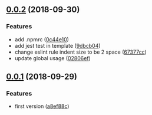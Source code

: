 <a name="0.0.2"></a>
## [0.0.2](https://github.com/teeeemoji/plop-tpl-node-package/compare/v0.0.1...v0.0.2) (2018-09-30)


### Features

* add .npmrc ([0c44e10](https://github.com/teeeemoji/plop-tpl-node-package/commit/0c44e10))
* add jest test in template ([9dbcb04](https://github.com/teeeemoji/plop-tpl-node-package/commit/9dbcb04))
* change eslint rule indent size to be 2 space ([67377cc](https://github.com/teeeemoji/plop-tpl-node-package/commit/67377cc))
* update global usage ([02806ef](https://github.com/teeeemoji/plop-tpl-node-package/commit/02806ef))



<a name="0.0.1"></a>
## [0.0.1](https://github.com/teeeemoji/plop-tpl-node-package/compare/a8ef88c...v0.0.1) (2018-09-29)


### Features

* first version ([a8ef88c](https://github.com/teeeemoji/plop-tpl-node-package/commit/a8ef88c))



